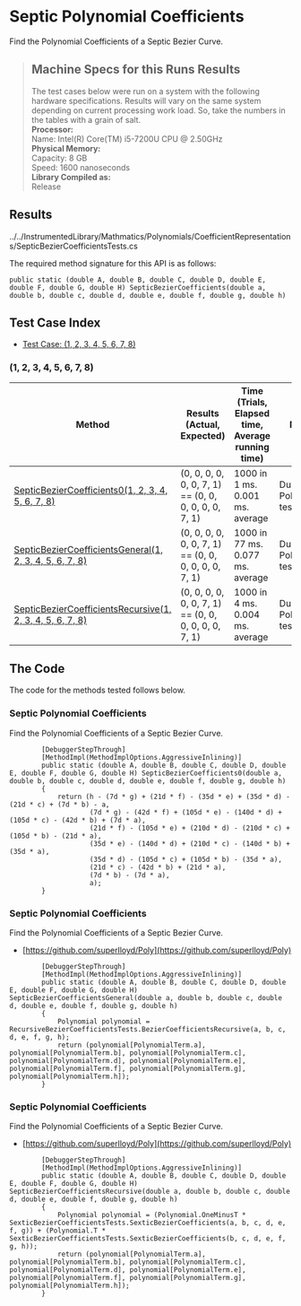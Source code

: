 # Septic Polynomial Coefficients

Find the Polynomial Coefficients of a Septic Bezier Curve.

> ## Machine Specs for this Runs Results
> The test cases below were run on a system with the following hardware specifications. Results will vary on the same system depending on current processing work load. So, take the numbers in the tables with a grain of salt.  
> **Processor:**  
> Name: Intel(R) Core(TM) i5-7200U CPU @ 2.50GHz  
  > **Physical Memory:**  
> Capacity: 8 GB  
> Speed: 1600 nanoseconds  
  > **Library Compiled as:**  
> Release  

## Results

../../InstrumentedLibrary/Mathmatics/Polynomials/CoefficientRepresentations/SepticBezierCoefficientsTests.cs

The required method signature for this API is as follows:

```CSharp
public static (double A, double B, double C, double D, double E, double F, double G, double H) SepticBezierCoefficients(double a, double b, double c, double d, double e, double f, double g, double h)
```

## Test Case Index

- [Test Case: (1, 2, 3, 4, 5, 6, 7, 8)](#1,-2,-3,-4,-5,-6,-7,-8)

### (1, 2, 3, 4, 5, 6, 7, 8)

| Method | Results (Actual, Expected) | Time (Trials, Elapsed time, Average running time) | Notes |
|---|---|---|---|
| [SepticBezierCoefficients0(1, 2, 3, 4, 5, 6, 7, 8)](#Septic-Polynomial-Coefficients) | (0, 0, 0, 0, 0, 0, 7, 1) == (0, 0, 0, 0, 0, 0, 7, 1) | 1000 in 1 ms. 0.001 ms. average | Dumb Polynomial test. |
| [SepticBezierCoefficientsGeneral(1, 2, 3, 4, 5, 6, 7, 8)](#Septic-Polynomial-Coefficients) | (0, 0, 0, 0, 0, 0, 7, 1) == (0, 0, 0, 0, 0, 0, 7, 1) | 1000 in 77 ms. 0.077 ms. average | Dumb Polynomial test. |
| [SepticBezierCoefficientsRecursive(1, 2, 3, 4, 5, 6, 7, 8)](#Septic-Polynomial-Coefficients) | (0, 0, 0, 0, 0, 0, 7, 1) == (0, 0, 0, 0, 0, 0, 7, 1) | 1000 in 4 ms. 0.004 ms. average | Dumb Polynomial test. |

## The Code

The code for the methods tested follows below.

### Septic Polynomial Coefficients

Find the Polynomial Coefficients of a Septic Bezier Curve.  

```CSharp
        [DebuggerStepThrough]
        [MethodImpl(MethodImplOptions.AggressiveInlining)]
        public static (double A, double B, double C, double D, double E, double F, double G, double H) SepticBezierCoefficients0(double a, double b, double c, double d, double e, double f, double g, double h)
        {
            return (h - (7d * g) + (21d * f) - (35d * e) + (35d * d) - (21d * c) + (7d * b) - a,
                    (7d * g) - (42d * f) + (105d * e) - (140d * d) + (105d * c) - (42d * b) + (7d * a),
                    (21d * f) - (105d * e) + (210d * d) - (210d * c) + (105d * b) - (21d * a),
                    (35d * e) - (140d * d) + (210d * c) - (140d * b) + (35d * a),
                    (35d * d) - (105d * c) + (105d * b) - (35d * a),
                    (21d * c) - (42d * b) + (21d * a),
                    (7d * b) - (7d * a),
                    a);
        }
```

### Septic Polynomial Coefficients

Find the Polynomial Coefficients of a Septic Bezier Curve.  
- [https://github.com/superlloyd/Poly](https://github.com/superlloyd/Poly)

```CSharp
        [DebuggerStepThrough]
        [MethodImpl(MethodImplOptions.AggressiveInlining)]
        public static (double A, double B, double C, double D, double E, double F, double G, double H) SepticBezierCoefficientsGeneral(double a, double b, double c, double d, double e, double f, double g, double h)
        {
            Polynomial polynomial = RecursiveBezierCoefficientsTests.BezierCoefficientsRecursive(a, b, c, d, e, f, g, h);
            return (polynomial[PolynomialTerm.a], polynomial[PolynomialTerm.b], polynomial[PolynomialTerm.c], polynomial[PolynomialTerm.d], polynomial[PolynomialTerm.e], polynomial[PolynomialTerm.f], polynomial[PolynomialTerm.g], polynomial[PolynomialTerm.h]);
        }
```

### Septic Polynomial Coefficients

Find the Polynomial Coefficients of a Septic Bezier Curve.  
- [https://github.com/superlloyd/Poly](https://github.com/superlloyd/Poly)

```CSharp
        [DebuggerStepThrough]
        [MethodImpl(MethodImplOptions.AggressiveInlining)]
        public static (double A, double B, double C, double D, double E, double F, double G, double H) SepticBezierCoefficientsRecursive(double a, double b, double c, double d, double e, double f, double g, double h)
        {
            Polynomial polynomial = (Polynomial.OneMinusT * SexticBezierCoefficientsTests.SexticBezierCoefficients(a, b, c, d, e, f, g)) + (Polynomial.T * SexticBezierCoefficientsTests.SexticBezierCoefficients(b, c, d, e, f, g, h));
            return (polynomial[PolynomialTerm.a], polynomial[PolynomialTerm.b], polynomial[PolynomialTerm.c], polynomial[PolynomialTerm.d], polynomial[PolynomialTerm.e], polynomial[PolynomialTerm.f], polynomial[PolynomialTerm.g], polynomial[PolynomialTerm.h]);
        }
```

